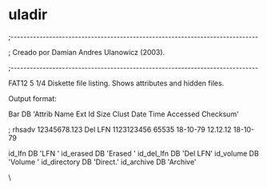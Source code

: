 # uladir
;-----------------------------------------------------------------------------

;              Creado por Damian Andres Ulanowicz (2003).

;-----------------------------------------------------------------------------

FAT12 5 1/4 Diskette file listing. Shows attributes and hidden files.

Output format:

Bar          DB   'Attrib Name     Ext   Id          Size Clust   Date     Time   Accessed Checksum'

;                  rhsadv 12345678.123 Del LFN 1123123456 65535 18-10-79 12.12.12 18-10-79

id_lfn       DB 'LFN    '
id_erased    DB 'Erased '
id_del_lfn   DB 'Del LFN'
id_volume    DB 'Volume '
id_directory DB 'Direct.'
id_archive   DB 'Archive'

\

